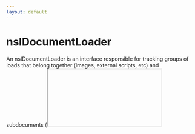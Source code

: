 ```yaml
---
layout: default
---
```


# nsIDocumentLoader #

An nsIDocumentLoader is an interface responsible for tracking groups of
loads that belong together (images, external scripts, etc) and subdocuments
(<iframe>, <frame>, etc). It is also responsible for sending
nsIWebProgressListener notifications.
XXXbz this interface should go away, we think...


## stop ##

## container ##

## loadGroup ##

## documentChannel ##
